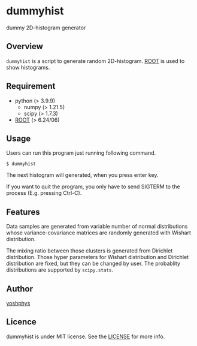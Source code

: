 # dummyhist
 dummy 2D-histogram generator


## Overview

 `dummyhist` is a script to generate random 2D-histogram.
 [ROOT](https://root.cern.ch) is used to show histograms.


## Requirement
 - python (> 3.9.9)
    - numpy (> 1.21.5)
    - scipy (> 1.7.3)
 - [ROOT](https://root.cern.ch) (> 6.24/06)


## Usage
 Users can run this program just running following command.

 ```
 $ dummyhist
 ```

 The next histogram will generated, when you press enter key.

 If you want to quit the program, you only have to send SIGTERM to the process (E.g. pressing Ctrl-C).


## Features
 Data samples are generated from variable number of normal distributions whose variance-covariance matrices are randomly generated with Wishart distribution.

 The mixing ratio between those clusters is generated from Dirichlet distribution.
 Those hyper parameters for Wishart distribution and Dirichlet distribution are fixed, but they can be changed by user.
 The probablity distributions are supported by `scipy.stats`.

<!--
## Reference
-->

## Author
 [yoshphys](https://github.com/yoshphys)

## Licence
 dummyhist is under MIT license. See the [LICENSE](https://github.com/yoshphys/dot2pdf/blob/main/LICENSE) for more info.
